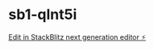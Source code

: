 # sb1-qlnt5i

[Edit in StackBlitz next generation editor ⚡️](https://stackblitz.com/~/github.com/habib-ayub/sb1-qlnt5i)